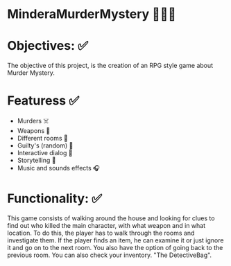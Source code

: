 # MinderaMurderMystery 🕵🏽‍♂️

# Objectives: ✅
The objective of this project, is the creation of an RPG style game about Murder Mystery.

# Featuress ✅
- Murders ☠️ 
- Weapons 🔪
- Different rooms 🚪
- Guilty's (random) 🥷
- Interactive dialog 📖
- Storytelling 📄
- Music and sounds effects 🎧

# Functionality: ✅
This game consists of walking around the house and looking for clues to find out who killed the main character, with what weapon and in what location.
To do this, the player has to walk through the rooms and investigate them. If the player finds an item, he can examine it or just ignore it and go on to the next room.
You also have the option of going back to the previous room.
You can also check your inventory. "The DetectiveBag". 


